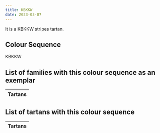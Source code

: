 ```yaml
---
title: KBKKW
date: 2023-03-07
---
```

<no value>

It is a KBKKW stripes tartan.


## Colour Sequence
KBKKW

## List of families with this colour sequence as an exemplar

| Tartans |
|---------------|


## List of tartans with this colour sequence

| Tartans |
|---------------|
